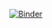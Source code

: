 [![Binder](https://mybinder.org/badge.svg)](https://mybinder.org/v2/gh/joerg84/jupytercon2018-report/master?filepath=JupyterConReport.ipynb)
